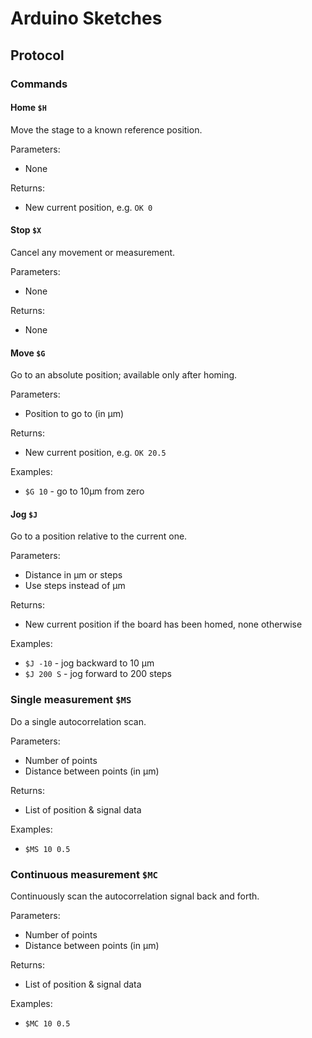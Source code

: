 # Arduino Sketches

## Protocol

### Commands

#### Home `$H`

Move the stage to a known reference position.

Parameters:
- None

Returns:
- New current position, e.g. `OK 0`

#### Stop `$X`

Cancel any movement or measurement.

Parameters:
- None

Returns:
- None

#### Move `$G`

Go to an absolute position; available only after homing.

Parameters:
- Position to go to (in µm)

Returns:
- New current position, e.g. `OK 20.5`

Examples:
- `$G 10` - go to 10µm from zero

#### Jog `$J`

Go to a position relative to the current one.

Parameters:
- Distance in µm or steps
- Use steps instead of µm

Returns:
- New current position if the board has been homed, none otherwise

Examples:
- `$J -10` - jog backward to 10 µm
- `$J 200 S` - jog forward to 200 steps

### Single measurement `$MS`

Do a single autocorrelation scan.

Parameters:
- Number of points
- Distance between points (in µm)

Returns:
- List of position & signal data

Examples:
- `$MS 10 0.5`

### Continuous measurement `$MC`

Continuously scan the autocorrelation signal back and forth.

Parameters:
- Number of points
- Distance between points (in µm)

Returns:
- List of position & signal data

Examples:
- `$MC 10 0.5`
